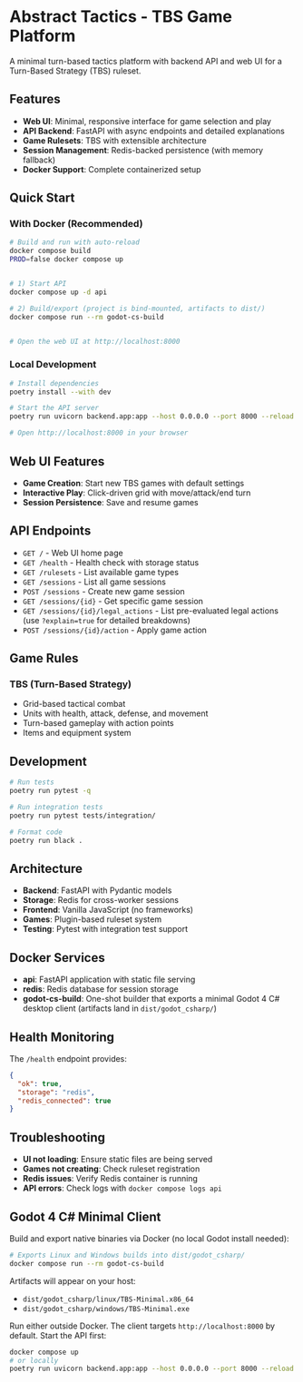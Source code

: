 # Abstract Tactics - TBS Game Platform

A minimal turn-based tactics platform with backend API and web UI for a Turn-Based Strategy (TBS) ruleset.

## Features

- **Web UI**: Minimal, responsive interface for game selection and play
- **API Backend**: FastAPI with async endpoints and detailed explanations
- **Game Rulesets**: TBS with extensible architecture
- **Session Management**: Redis-backed persistence (with memory fallback)
- **Docker Support**: Complete containerized setup

## Quick Start

### With Docker (Recommended)
```bash
# Build and run with auto-reload
docker compose build
PROD=false docker compose up


# 1) Start API
docker compose up -d api

# 2) Build/export (project is bind-mounted, artifacts to dist/)
docker compose run --rm godot-cs-build


# Open the web UI at http://localhost:8000
```

### Local Development
```bash
# Install dependencies
poetry install --with dev

# Start the API server
poetry run uvicorn backend.app:app --host 0.0.0.0 --port 8000 --reload

# Open http://localhost:8000 in your browser
```

## Web UI Features

- **Game Creation**: Start new TBS games with default settings
- **Interactive Play**: Click-driven grid with move/attack/end turn
- **Session Persistence**: Save and resume games

## API Endpoints

- `GET /` - Web UI home page
- `GET /health` - Health check with storage status
- `GET /rulesets` - List available game types
- `GET /sessions` - List all game sessions
- `POST /sessions` - Create new game session
- `GET /sessions/{id}` - Get specific game session
 - `GET /sessions/{id}/legal_actions` - List pre-evaluated legal actions (use `?explain=true` for detailed breakdowns)
- `POST /sessions/{id}/action` - Apply game action

## Game Rules

### TBS (Turn-Based Strategy)
- Grid-based tactical combat
- Units with health, attack, defense, and movement
- Turn-based gameplay with action points
- Items and equipment system

## Development

```bash
# Run tests
poetry run pytest -q

# Run integration tests
poetry run pytest tests/integration/

# Format code
poetry run black .
```

## Architecture

- **Backend**: FastAPI with Pydantic models
- **Storage**: Redis for cross-worker sessions
- **Frontend**: Vanilla JavaScript (no frameworks)
- **Games**: Plugin-based ruleset system
- **Testing**: Pytest with integration test support

## Docker Services

- **api**: FastAPI application with static file serving
- **redis**: Redis database for session storage
 - **godot-cs-build**: One-shot builder that exports a minimal Godot 4 C# desktop client (artifacts land in `dist/godot_csharp/`)

## Health Monitoring

The `/health` endpoint provides:
```json
{
  "ok": true,
  "storage": "redis",
  "redis_connected": true
}
```

## Troubleshooting

- **UI not loading**: Ensure static files are being served
- **Games not creating**: Check ruleset registration
- **Redis issues**: Verify Redis container is running
- **API errors**: Check logs with `docker compose logs api`

## Godot 4 C# Minimal Client

Build and export native binaries via Docker (no local Godot install needed):

```bash
# Exports Linux and Windows builds into dist/godot_csharp/
docker compose run --rm godot-cs-build
```

Artifacts will appear on your host:

- `dist/godot_csharp/linux/TBS-Minimal.x86_64`
- `dist/godot_csharp/windows/TBS-Minimal.exe`

Run either outside Docker. The client targets `http://localhost:8000` by default. Start the API first:

```bash
docker compose up
# or locally
poetry run uvicorn backend.app:app --host 0.0.0.0 --port 8000 --reload
```
